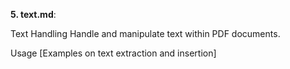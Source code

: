 
**5. text.md**:

Text Handling
Handle and manipulate text within PDF documents.

Usage
[Examples on text extraction and insertion]